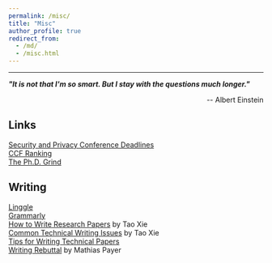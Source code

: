 ```yaml
---
permalink: /misc/
title: "Misc"
author_profile: true
redirect_from: 
  - /md/
  - /misc.html
---
```


<hr>

***"It is not that I'm so smart. But I stay with the questions much longer."***  
<p align="right">-- Albert Einstein</p>


## Links
[Security and Privacy Conference Deadlines](https://sec-deadlines.github.io/) <br>
[CCF Ranking](https://www.ccf.org.cn/Academic_Evaluation/By_category/)<br>
[The Ph.D. Grind](http://pgbovine.net/PhD-memoir/pguo-PhD-grind.pdf)


## Writing
[Linggle](https://linggle.com/)<br>
[Grammarly](https://app.grammarly.com/)<br>
[How to Write Research Papers](https://www.muhui.site/files/writepapers.pdf) by Tao Xie<br>
[Common Technical Writing Issues](https://www.muhui.site/files/writeissues.pdf) by Tao Xie<br>
[Tips for Writing Technical Papers](https://cs.stanford.edu/people/widom/paper-writing.html)<br>
[Writing Rebuttal](https://nebelwelt.net/blog/20180704-rebuttal.html) by Mathias Payer
